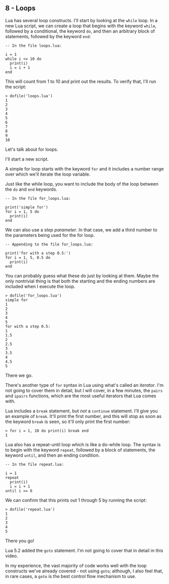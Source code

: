 ## 8 - Loops

<!-- 8.1 While loops -->

Lua has several loop constructs.
I'll start by looking at the `while` loop.
In a new Lua script, we can create a loop that
begins with the keyword `while`,
followed by a conditional, the keyword `do`,
and then an arbitrary block of statements, followed by
the keyword `end`:

    -- In the file loops.lua:

    i = 1
    while i <= 10 do
      print(i)
      i = i + 1
    end

This will count from 1 to 10 and print out the results.
To verify that, I'll run the script:

    > dofile('loops.lua')
    1
    2
    3
    4
    5
    6
    7
    8
    9
    10

<!-- 8.2 For loops -->

Let's talk about for loops.

I'll start a new script.

A simple for loop starts with the keyword `for`
and it includes a number range over which we'll iterate
the loop variable.

Just like the while loop, you want to include the body of the
loop between the `do` and `end` keywords.

    -- In the file for_loops.lua:

    print('simple for')
    for i = 1, 5 do
      print(i)
    end

We can also use a *step parameter*.
In that case, we add a third number to the parameters
being used for the for loop.

    -- Appending to the file for_loops.lua:

    print('for with a step 0.5:')
    for i = 1, 5, 0.5 do
      print(i)
    end

You can probably guess what these do just by looking at them.
Maybe the only nontrivial thing is that both the starting and the
ending numbers are included when I execute the loop.

    > dofile('for_loops.lua')
    simple for
    1
    2
    3
    4
    5
    for with a step 0.5:
    1
    1.5
    2
    2.5
    3
    3.5
    4
    4.5
    5

There we go.

There's another type of `for` syntax in Lua using what's called an
*iterator*.
I'm not going to cover them in detail, but I will cover, in a few
minutes,
the `pairs` and `ipairs` functions,
which are the most useful iterators that Lua comes with.

<!-- 8.3 The break statement -->

Lua includes a `break` statement, but *not* a `continue` statement.
I'll give you an example of `break`.
It'll print the first number, and this will stop as soon as the keyword
`break` is seen, so it'll only print the first number:

    > for i = 1, 10 do print(i) break end
    1

<!-- 8.4 Repeat-until loops -->

Lua also has a repeat-until loop which is like a do-while loop.
The syntax is to begin with the keyword `repeat`, followed by a block
of statements, the keyword `until`,
and then an ending condition.

    -- In the file repeat.lua:

    i = 1
    repeat
      print(i)
      i = i + 1
    until i == 6

We can confirm that this prints out 1 through 5 by running the script:

    > dofile('repeat.lua')
    1
    2
    3
    4
    5

There you go!

<!-- 8.5 The goto statement -->

Lua 5.2 added the `goto` statement.
I'm not going to cover that in detail in this video.

In my experience, the vast majority of code works well
with the loop constructs we've already covered - not using `goto`;
although, I also feel that, in rare cases, a `goto` is
the best control flow mechanism to use.
